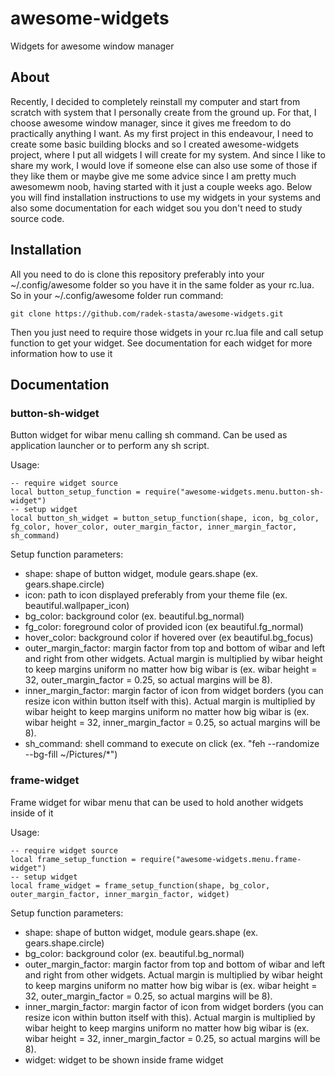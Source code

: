 # awesome-widgets
Widgets for awesome window manager

## About
Recently, I decided to completely reinstall my computer and start from scratch with system that I personally create from the ground up. For that, I choose awesome window manager, since it gives me freedom to do practically anything I want. As my first project in this endeavour, I need to create some basic building blocks and so I created awesome-widgets project, where I put all widgets I will create for my system. And since I like to share my work, I would love if someone else can also use some of those if they like them or maybe give me some advice since I am pretty much awesomewm noob, having started with it just a couple weeks ago. Below you will find installation instructions to use my widgets in your systems and also some documentation for each widget sou you don't need to study source code.

## Installation
All you need to do is clone this repository preferably into your ~/.config/awesome folder so you have it in the same folder as your rc.lua. So in your ~/.config/awesome folder run command:
```
git clone https://github.com/radek-stasta/awesome-widgets.git
```
Then you just need to require those widgets in your rc.lua file and call setup function to get your widget. See documentation for each widget for more information how to use it

## Documentation
### button-sh-widget
Button widget for wibar menu calling sh command. Can be used as application launcher or to perform any sh script.

Usage:
```
-- require widget source
local button_setup_function = require("awesome-widgets.menu.button-sh-widget")
-- setup widget
local button_sh_widget = button_setup_function(shape, icon, bg_color, fg_color, hover_color, outer_margin_factor, inner_margin_factor, sh_command)
```
Setup function parameters:
- shape: shape of button widget, module gears.shape (ex. gears.shape.circle)
- icon: path to icon displayed preferably from your theme file (ex. beautiful.wallpaper_icon)
- bg_color: background color (ex. beautiful.bg_normal)
- fg_color: foreground color of provided icon (ex beautiful.fg_normal)
- hover_color: background color if hovered over (ex beautiful.bg_focus)
- outer_margin_factor: margin factor from top and bottom of wibar and left and right from other widgets. Actual margin is multiplied by wibar height to keep margins uniform no matter how big wibar is (ex. wibar height = 32, outer_margin_factor = 0.25, so actual margins will be 8).
- inner_margin_factor: margin factor of icon from widget borders (you can resize icon within button itself with this). Actual margin is multiplied by wibar height to keep margins uniform no matter how big wibar is (ex. wibar height = 32, inner_margin_factor = 0.25, so actual margins will be 8).
- sh_command: shell command to execute on click (ex. "feh --randomize --bg-fill ~/Pictures/*")

### frame-widget
Frame widget for wibar menu that can be used to hold another widgets inside of it

Usage:
```
-- require widget source
local frame_setup_function = require("awesome-widgets.menu.frame-widget")
-- setup widget
local frame_widget = frame_setup_function(shape, bg_color, outer_margin_factor, inner_margin_factor, widget)
```
Setup function parameters:
- shape: shape of button widget, module gears.shape (ex. gears.shape.circle)
- bg_color: background color (ex. beautiful.bg_normal)
- outer_margin_factor: margin factor from top and bottom of wibar and left and right from other widgets. Actual margin is multiplied by wibar height to keep margins uniform no matter how big wibar is (ex. wibar height = 32, outer_margin_factor = 0.25, so actual margins will be 8).
- inner_margin_factor: margin factor of icon from widget borders (you can resize icon within button itself with this). Actual margin is multiplied by wibar height to keep margins uniform no matter how big wibar is (ex. wibar height = 32, inner_margin_factor = 0.25, so actual margins will be 8).
- widget: widget to be shown inside frame widget
